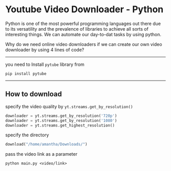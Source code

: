 # Youtube Video Downloader - Python
 

Python is one of the most powerful programming languages out there due to its versatility and the prevalence of libraries to achieve all sorts of interesting things.
We can automate our day-to-dat tasks by using python. 

Why do we need online video downloaders if we can create our own video downloader by using 4 lines of code?

---

you need to Install `pytube` library from
```
pip install pytube
```
---
## How to download 

specify the video quality by `yt.streams.get_by_resolution()` 

```python
downloader = yt.streams.get_by_resolution('720p')
downloader = yt.streams.get_by_resolution('1080')
downloader = yt.streams.get_highest_resolution()
```
specify the directory  
```python
download("/home/amantha/Downloads/")
```
pass the video link as a parameter
```shell
python main.py <video/link>
```